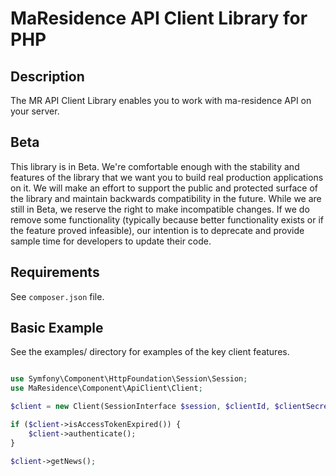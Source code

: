 # MaResidence API Client Library for PHP #

## Description ##
The MR API Client Library enables you to work with ma-residence API on your server.

## Beta ##
This library is in Beta. We're comfortable enough with the stability and features of the library that we want you to build real production applications on it. We will make an effort to support the public and protected surface of the library and maintain backwards compatibility in the future. While we are still in Beta, we reserve the right to make incompatible changes. If we do remove some functionality (typically because better functionality exists or if the feature proved infeasible), our intention is to deprecate and provide sample time for developers to update their code.

## Requirements ##
See `composer.json` file.

## Basic Example ##
See the examples/ directory for examples of the key client features.
```PHP

use Symfony\Component\HttpFoundation\Session\Session;
use MaResidence\Component\ApiClient\Client;

$client = new Client(SessionInterface $session, $clientId, $clientSecret, $username, $password, 'https://www.ma-residence.fr/api/', 'https://www.ma-residence.fr/oauth/v2/apitoken');

if ($client->isAccessTokenExpired()) {
    $client->authenticate();
}

$client->getNews();
  
```
